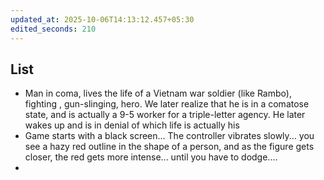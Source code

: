 ```yaml
---
updated_at: 2025-10-06T14:13:12.457+05:30
edited_seconds: 210
---
```

## List
- Man in coma, lives the life of a Vietnam war soldier (like Rambo), fighting , gun-slinging, hero. We later realize that he is in a comatose state, and is actually a 9-5 worker for a triple-letter agency. He later wakes up and is in denial of which life is actually his
- Game starts with a black screen... The controller vibrates slowly... you see a hazy red outline in the shape of a person, and as the figure gets closer, the red gets more intense... until you have to dodge....
- 